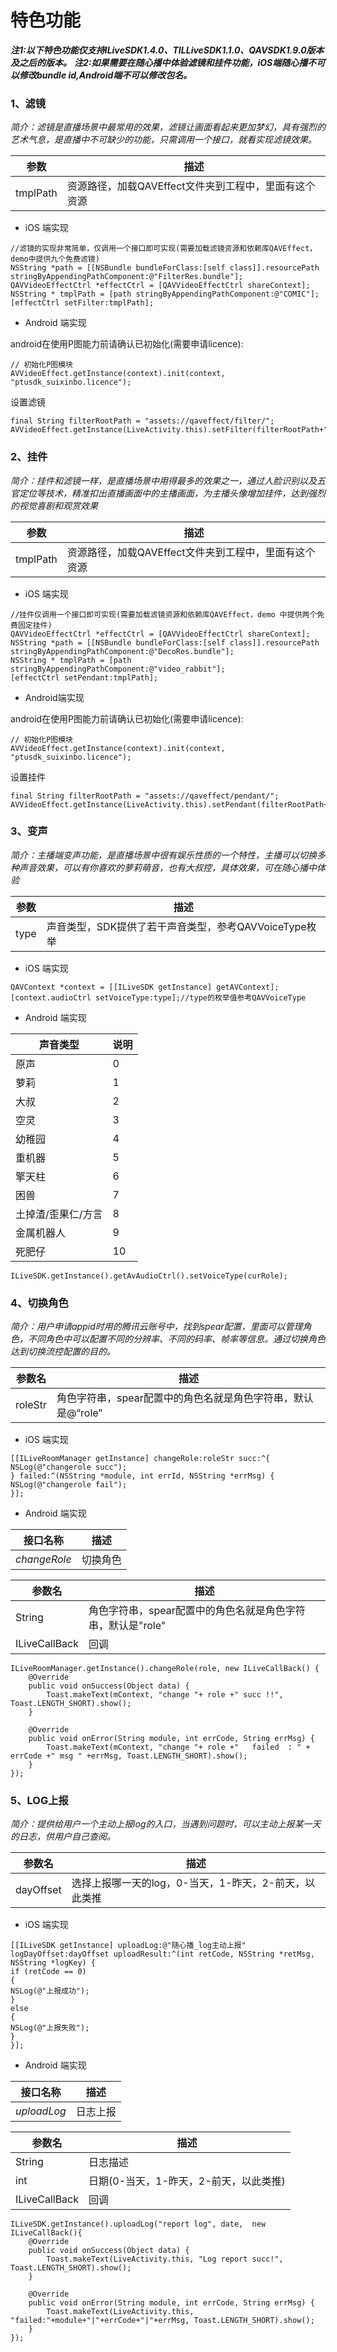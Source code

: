 # 特色功能
***注1:以下特色功能仅支持ILiveSDK1.4.0、TILLiveSDK1.1.0、QAVSDK1.9.0版本及之后的版本。***
***注2:如果需要在随心播中体验滤镜和挂件功能，iOS端随心播不可以修改bundle id,Android端不可以修改包名。***

### 1、滤镜
*简介：滤镜是直播场景中最常用的效果，滤镜让画面看起来更加梦幻，具有强烈的艺术气息，是直播中不可缺少的功能，只需调用一个接口，就看实现滤镜效果。*

|参数|描述|
|--|--|
|tmplPath|资源路径，加载QAVEffect文件夹到工程中，里面有这个资源|
* iOS 端实现
```
//滤镜的实现非常简单，仅调用一个接口即可实现(需要加载滤镜资源和依赖库QAVEffect，demo中提供九个免费滤镜)
NSString *path = [[NSBundle bundleForClass:[self class]].resourcePath stringByAppendingPathComponent:@"FilterRes.bundle"];
QAVVideoEffectCtrl *effectCtrl = [QAVVideoEffectCtrl shareContext];
NSString * tmplPath = [path stringByAppendingPathComponent:@"COMIC"];
[effectCtrl setFilter:tmplPath];
```
* Android 端实现

android在使用P图能力前请确认已初始化(需要申请licence):
```
// 初始化P图模块
AVVideoEffect.getInstance(context).init(context, "ptusdk_suixinbo.licence");
```
设置滤镜
```
final String filterRootPath = "assets://qaveffect/filter/";
AVVideoEffect.getInstance(LiveActivity.this).setFilter(filterRootPath+"COMIC");
```

### 2、挂件
*简介：挂件和滤镜一样，是直播场景中用得最多的效果之一，通过人脸识别以及五官定位等技术，精准扣出直播画面中的主播画面，为主播头像增加挂件，达到强烈的视觉喜剧和观赏效果*

|参数|描述|
|--|--|
|tmplPath|资源路径，加载QAVEffect文件夹到工程中，里面有这个资源|
* iOS 端实现
```
//挂件仅调用一个接口即可实现(需要加载滤镜资源和依赖库QAVEffect，demo 中提供两个免费固定挂件)
QAVVideoEffectCtrl *effectCtrl = [QAVVideoEffectCtrl shareContext];
NSString *path = [[NSBundle bundleForClass:[self class]].resourcePath stringByAppendingPathComponent:@"DecoRes.bundle"];
NSString * tmplPath = [path stringByAppendingPathComponent:@"video_rabbit"];
[effectCtrl setPendant:tmplPath];
```
* Android端实现

android在使用P图能力前请确认已初始化(需要申请licence):
```
// 初始化P图模块
AVVideoEffect.getInstance(context).init(context, "ptusdk_suixinbo.licence");
```
设置挂件
```
final String filterRootPath = "assets://qaveffect/pendant/";
AVVideoEffect.getInstance(LiveActivity.this).setPendant(filterRootPath+"video_rabbit");
```

### 3、变声
*简介：主播端变声功能，是直播场景中很有娱乐性质的一个特性，主播可以切换多种声音效果，可以有你喜欢的萝莉萌音，也有大叔控，具体效果，可在随心播中体验*

|参数|描述|
|--|--|
|type|声音类型，SDK提供了若干声音类型，参考QAVVoiceType枚举|
* iOS 端实现
```
QAVContext *context = [[ILiveSDK getInstance] getAVContext];
[context.audioCtrl setVoiceType:type];//type的枚举值参考QAVVoiceType
```
* Android 端实现

|声音类型|说明|
|---|---|
|原声 | 0 |
|萝莉 | 1 |
|大叔 | 2 |
|空灵 | 3 |
|幼稚园 | 4 |
|重机器 | 5 |
|擎天柱 | 6 |
|困兽 | 7 |
|土掉渣/歪果仁/方言 | 8 |
|金属机器人 | 9 |
|死肥仔 | 10 |

```
ILiveSDK.getInstance().getAvAudioCtrl().setVoiceType(curRole);
```
### 4、切换角色
*简介：用户申请appid时用的腾讯云账号中，找到spear配置，里面可以管理角色，不同角色中可以配置不同的分辨率、不同的码率、帧率等信息。通过切换角色达到切换流控配置的目的。*

|参数名|描述|
|--|--|
|roleStr|角色字符串，spear配置中的角色名就是角色字符串，默认是@“role”|
* iOS 端实现
```
[[ILiveRoomManager getInstance] changeRole:roleStr succ:^{
NSLog(@"changerole succ");
} failed:^(NSString *module, int errId, NSString *errMsg) {
NSLog(@"changerole fail");
}];
```
* Android 端实现

|接口名称|描述|
|--|--|
|*changeRole*|切换角色|

|参数名|描述|
|--|--|
|String|角色字符串，spear配置中的角色名就是角色字符串，默认是"role"|
|ILiveCallBack|回调|

```
ILiveRoomManager.getInstance().changeRole(role, new ILiveCallBack() {
    @Override
    public void onSuccess(Object data) {
        Toast.makeText(mContext, "change "+ role +" succ !!", Toast.LENGTH_SHORT).show();
    }

    @Override
    public void onError(String module, int errCode, String errMsg) {
        Toast.makeText(mContext, "change "+ role +"   failed  : " + errCode +" msg " +errMsg, Toast.LENGTH_SHORT).show();
    }
});
```
### 5、LOG上报
*简介：提供给用户一个主动上报log的入口，当遇到问题时，可以主动上报某一天的日志，供用户自己查阅。*

|参数名|描述|
|--|--|
|dayOffset|选择上报哪一天的log，0-当天，1-昨天，2-前天，以此类推|
* iOS 端实现
```
[[ILiveSDK getInstance] uploadLog:@"随心播_log主动上报" logDayOffset:dayOffset uploadResult:^(int retCode, NSString *retMsg, NSString *logKey) {
if (retCode == 0)
{
NSLog(@"上报成功");
}
else
{
NSLog(@"上报失败");
}
}];
```
* Android 端实现

|接口名称|描述|
|--|--|
|*uploadLog*|日志上报|

|参数名|描述|
|--|--|
|String|日志描述|
|int|日期(0-当天，1-昨天，2-前天，以此类推)|
|ILiveCallBack|回调|
```
ILiveSDK.getInstance().uploadLog("report log", date,  new ILiveCallBack(){
    @Override
    public void onSuccess(Object data) {
        Toast.makeText(LiveActivity.this, "Log report succ!", Toast.LENGTH_SHORT).show();
    }

    @Override
    public void onError(String module, int errCode, String errMsg) {
        Toast.makeText(LiveActivity.this, "failed:"+module+"|"+errCode+"|"+errMsg, Toast.LENGTH_SHORT).show();
    }
});
```
